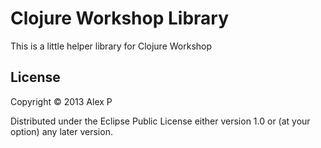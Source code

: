 # Clojure Workshop Library

This is a little helper library for Clojure Workshop

## License

Copyright © 2013 Alex P

Distributed under the Eclipse Public License either version 1.0 or (at
your option) any later version.
